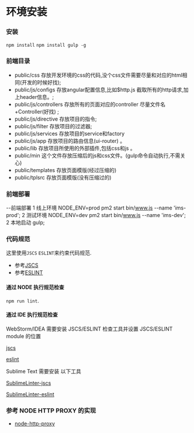 # 环境安装
### 安装

`npm install`  `npm install gulp -g`  

### 前端目录
  - public/css 存放开发环境的css的代码,没个css文件需要尽量和对应的html相同(开发的时候好找);
  - public/js/configs 存放angular配置信息,比如$http.js 截取所有的http请求,加上header信息。;
  - public/js/controllers 存放所有的页面对应的controller 尽量文件名+Controller(好找) ;
  - public/js/directive 存放项目的指令;
  - public/js/filter 存放项目的过滤器;
  - public/js/services 存放项目的service和factory 
  - public/js/app 存放项目的路由信息(ui-router) 。
  - public/lib 存放项目所使用的外部插件,包括css和js 。
  - public/min 这个文件存放压缩后的js和css文件。(gulp命令自动执行,不需关心)
  - public/templates 存放页面模版(经过压缩的)
  - public/tplsrc 存放页面模版(没有压缩过的)
### 前端部署
--前端部署
  1 线上环境 NODE_ENV=prod pm2 start bin/www.js --name 'ims-prod';
  2 测试环境 NODE_ENV=dev pm2 start bin/www.js --name 'ims-dev';
  2 本地启动 gulp;

### 代码规范

这里使用`JSCS` `ESLINT`来约束代码规范.

- 参考[JSCS](http://jscs.info/)
- 参考[ESLINT](http://eslint.org/)

#### 通过 NODE 执行规范检查

`npm run lint`.

#### 通过 IDE 执行规范检查

WebStorm/IDEA 需要安装 JSCS/ESLINT 检查工具并设置 JSCS/ESLINT module 的位置 

[jscs](https://plugins.jetbrains.com/plugin/7554)

[eslint](https://plugins.jetbrains.com/plugin/7494)

Sublime Text 需要安装 以下工具

[SublimeLinter-jscs](https://packagecontrol.io/packages/SublimeLinter-jscs)

[SublimeLinter-eslint](https://packagecontrol.io/packages/SublimeLinter-contrib-eslint)

### 参考 NODE HTTP PROXY 的实现

- [node-http-proxy](https://github.com/nodejitsu/node-http-proxy)
